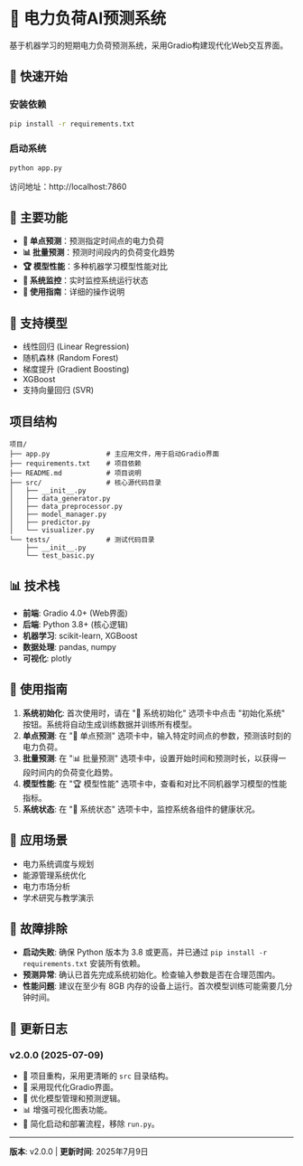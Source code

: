 # 🔌 电力负荷AI预测系统

基于机器学习的短期电力负荷预测系统，采用Gradio构建现代化Web交互界面。

## 🚀 快速开始

### 安装依赖
```bash
pip install -r requirements.txt
```

### 启动系统
```bash
python app.py
```

访问地址：http://localhost:7860

## 📱 主要功能

- **🎯 单点预测**：预测指定时间点的电力负荷
- **📊 批量预测**：预测时间段内的负荷变化趋势
- **🏆 模型性能**：多种机器学习模型性能对比
- **🔧 系统监控**：实时监控系统运行状态
- **📖 使用指南**：详细的操作说明

## 🤖 支持模型

- 线性回归 (Linear Regression)
- 随机森林 (Random Forest)
- 梯度提升 (Gradient Boosting)
- XGBoost
- 支持向量回归 (SVR)

##  项目结构

```
项目/
├── app.py              # 主应用文件，用于启动Gradio界面
├── requirements.txt    # 项目依赖
├── README.md           # 项目说明
├── src/                # 核心源代码目录
│   ├── __init__.py
│   ├── data_generator.py
│   ├── data_preprocessor.py
│   ├── model_manager.py
│   ├── predictor.py
│   └── visualizer.py
└── tests/              # 测试代码目录
    ├── __init__.py
    └── test_basic.py
```

## 📊 技术栈

- **前端**: Gradio 4.0+ (Web界面)
- **后端**: Python 3.8+ (核心逻辑)
- **机器学习**: scikit-learn, XGBoost
- **数据处理**: pandas, numpy
- **可视化**: plotly

## 📖 使用指南

1.  **系统初始化**: 首次使用时，请在 "🚀 系统初始化" 选项卡中点击 "初始化系统" 按钮。系统将自动生成训练数据并训练所有模型。
2.  **单点预测**: 在 "🎯 单点预测" 选项卡中，输入特定时间点的参数，预测该时刻的电力负荷。
3.  **批量预测**: 在 "📊 批量预测" 选项卡中，设置开始时间和预测时长，以获得一段时间内的负荷变化趋势。
4.  **模型性能**: 在 "🏆 模型性能" 选项卡中，查看和对比不同机器学习模型的性能指标。
5.  **系统状态**: 在 "🔧 系统状态" 选项卡中，监控系统各组件的健康状况。

## 🎯 应用场景

- 电力系统调度与规划
- 能源管理系统优化
- 电力市场分析
- 学术研究与教学演示

## 🔧 故障排除

- **启动失败**: 确保 Python 版本为 3.8 或更高，并已通过 `pip install -r requirements.txt` 安装所有依赖。
- **预测异常**: 确认已首先完成系统初始化。检查输入参数是否在合理范围内。
- **性能问题**: 建议在至少有 8GB 内存的设备上运行。首次模型训练可能需要几分钟时间。

## 📝 更新日志

### v2.0.0 (2025-07-09)
- 🎉 项目重构，采用更清晰的 `src` 目录结构。
- 🔄 采用现代化Gradio界面。
- 🤖 优化模型管理和预测逻辑。
- 📊 增强可视化图表功能。
- 🔧 简化启动和部署流程，移除 `run.py`。

---
**版本**: v2.0.0 | **更新时间**: 2025年7月9日
